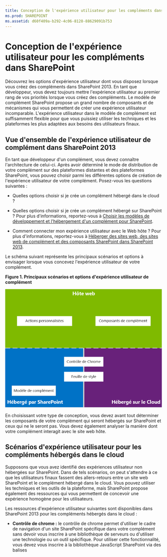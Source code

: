 ```yaml
---
title: Conception de l'expérience utilisateur pour les compléments dans SharePoint
ms.prod: SHAREPOINT
ms.assetid: d60f409a-b292-4c06-8128-88629091b753
---
```



# Conception de l'expérience utilisateur pour les compléments dans SharePoint
Découvrez les options d'expérience utilisateur dont vous disposez lorsque vous créez des compléments dans SharePoint 2013.
En tant que développeur, vous devez toujours mettre l'expérience utilisateur au premier rang de vos priorités lorsque vous créez des compléments. Le modèle de complément SharePoint propose un grand nombre de composants et de mécanismes qui vous permettent de créer une expérience utilisateur incomparable. L'expérience utilisateur dans le modèle de complément est suffisamment flexible pour que vous puissiez utiliser les techniques et les plateformes les plus adaptées aux besoins des utilisateurs finaux.
  
    
    


## Vue d'ensemble de l'expérience utilisateur de complément dans SharePoint 2013
<a name="SP15_UXdesignapps_overview"> </a>

En tant que développeur d'un complément, vous devez connaître l'architecture de celui-ci. Après avoir déterminé le mode de distribution de votre complément sur des plateformes distantes et des plateformes SharePoint, vous pouvez choisir parmi les différentes options de création de l'expérience utilisateur de votre complément. Posez-vous les questions suivantes :
  
    
    

- Quelles options choisir si je crée un complément hébergé dans le cloud ?
    
  
- Quelles options choisir si je crée un complément hébergé sur SharePoint ? Pour plus d'informations, reportez-vous à [Choisir les modèles de développement et l'hébergement d'un complément pour SharePoint](choose-patterns-for-developing-and-hosting-your-sharepoint-add-in.md).
    
  
- Comment connecter mon expérience utilisateur avec le Web hôte ? Pour plus d'informations, reportez-vous à  [Héberger des sites web, des sites web de complément et des composants SharePoint dans SharePoint 2013](host-webs-add-in-webs-and-sharepoint-components-in-sharepoint-2013.md).
    
  
Le schéma suivant représente les principaux scénarios et options à envisager lorsque vous concevez l'expérience utilisateur de votre complément.
  
    
    

**Figure 1. Principaux scénarios et options d'expérience utilisateur de complément**

  
    
    

  
    
    
![Scénarios principaux d'expérience utilisateur d'application](images/AppUX_landscape.png)
  
    
    
En choisissant votre type de conception, vous devez avant tout déterminer les composants de votre complément qui seront hébergés sur SharePoint et ceux qui ne le seront pas. Vous devez également analyser la manière dont votre complément interagit avec le site web hôte.
  
    
    

## Scénarios d'expérience utilisateur pour les compléments hébergés dans le cloud
<a name="SP15_UXdesignapps_devhosted"> </a>

Supposons que vous avez identifié des expériences utilisateur non hébergées sur SharePoint. Dans de tels scénarios, on peut s'attendre à ce que les utilisateurs finaux fassent des allers-retours entre un site web SharePoint et le complément hébergé dans le cloud. Vous pouvez utiliser les techniques et les outils de la plateforme, mais SharePoint propose également des ressources qui vous permettent de concevoir une expérience homogène pour les utilisateurs.
  
    
    
Les ressources d'expérience utilisateur suivantes sont disponibles dans SharePoint 2013 pour les compléments hébergés dans le cloud :
  
    
    

- **Contrôle de chrome :** le contrôle de chrome permet d'utiliser le cadre de navigation d'un site SharePoint spécifique dans votre complément sans devoir vous inscrire à une bibliothèque de serveurs ou d'utiliser une technologie ou un outil spécifique. Pour utiliser cette fonctionnalité, vous devez vous inscrire à la bibliothèque JavaScript SharePoint via des balises <script> standard. Vous pouvez fournir un espace réservé en utilisant un élément HTML **div**, puis continuer à personnaliser le contrôle à l'aide des options disponibles. Le contrôle hérite son apparence du site web SharePoint spécifié. Pour plus d'informations, voir  [Utiliser le contrôle de chrome client dans les compléments pour SharePoint](use-the-client-chrome-control-in-sharepoint-add-ins.md).
    
   **Regarder la vidéo : Contrôle Chrome SharePoint 2013**

  

  
    
    
![Vidéos](images/mod_icon_video.png)
  
    
    

  
    
    

  
    
    
- **Feuille de style :** vous pouvez référencer la feuille de style d'un site web SharePoint dans votre Complément SharePoint et l'utiliser pour appliquer un style à vos pages web à l'aide des classes disponibles. De plus, si les utilisateurs finaux modifient le thème du site web SharePoint, le complément peut adopter le nouvel ensemble de styles sans modifier la référence dans celui-ci. Pour plus d'informations, voir [Utilisation d'une feuille de style de site web SharePoint dans les compléments pour SharePoint](use-a-sharepoint-website-s-style-sheet-in-sharepoint-add-ins.md).
    
  
La figure 2 représente les ressources du modèle de complément SharePoint pour les compléments hébergés dans le cloud.
  
    
    

**Figure 2. Ressources d'expérience utilisateur pour les compléments hébergés dans le cloud**

  
    
    

  
    
    
![Ressources d'expérience utilisateur pour les applications hébergées par un développeur](images/AppUX_devhosted.png)
  
    
    

  
    
    

  
    
    

## Scénarios d'expérience utilisateur pour les compléments hébergés sur SharePoint
<a name="SP15_UXdesignapps_SPhosted"> </a>

Si votre complément est hébergé sur SharePoint, l'expérience utilisateur est moins susceptible d'évoluer si les utilisateurs font des allers-retours entre le site web hôte et le site web de complément. Lorsque le complément est déployé, le site web de complément applique la feuille de style et le thème du site web hôte. Vous pouvez encore utiliser le contrôle de chrome et la feuille de style d'un complément hébergé sur SharePoint, mais la disponibilité du modèle de complément constitue la différence la plus significative avec les scénarios d'hébergement dans le cloud.
  
    
    
La ressource d'expérience utilisateur suivante est disponible pour les compléments hébergés sur SharePoint :
  
    
    

- **Modèle de complément :** le modèle de complément inclut la page maître **app.master**. Il s'agit de l'option par défaut lorsque vous créez un site web de complément.
    
  
Les compléments hébergés sur SharePoint bénéficient également de ressources et de technologies existantes de SharePoint, telles que le Ruban, l'infrastructure de composants Web et le rendu côté client.
  
    
    

## Scénarios pour connecter l'expérience utilisateur de complément et le site web hôte
<a name="SP15_UXdesignapps_connectingappUX"> </a>

Certaines utilisations de votre complément peuvent être déclenchées à partir du site web hôte. SharePoint offre des moyens d'ouvrir votre complément à partir d'une bibliothèque de documents ou d'une liste, en plus des fonctions d'affichage d'une partie de l'expérience utilisateur de votre complément dans les pages hébergées sur SharePoint.
  
    
    
Les ressources d'expérience utilisateur suivantes sont disponibles pour connecter l'expérience utilisateur de votre complément au site web hôte :
  
    
    

- **Actions personnalisées**: vous pouvez utiliser les actions personnalisées pour connecter l'expérience utilisateur du site web hôte avec votre complément. Il existe deux types d'actions personnalisées :Ruban etECB. Une action personnalisée peut envoyer vers une page distante des paramètres tels que la liste ou l'élément sur lequel elle a été appelée. Pour plus d'informations, voir  [Créer des actions personnalisées à déployer avec les compléments pour SharePoint](create-custom-actions-to-deploy-with-sharepoint-add-ins.md).
    
  
- **Composants de complément :** vous pouvez inclure une partie de votre expérience utilisateur de complément dans le site web hôte à l'aide de composants de complément. Le composant de complément est disponible dans la galerie des composants WebPart sur le site web hôte lorsque vous déployez le composant. Les utilisateurs peuvent ajouter le composant de complément sur une page à l'aide du contrôle **Web Part Adder**. Pour plus d'informations, voir [Créer des composants de complément à installer avec votre complément pour SharePoint](create-add-in-parts-to-install-with-your-sharepoint-add-in.md).
    
  
La figure 3 représente les ressources du modèle de complément SharePoint permettant de connecter l'expérience utilisateur de votre complément au site web hôte.
  
    
    

**Figure 3. Ressources d'expérience utilisateur de complément pour le site web hôte**

  
    
    

  
    
    
![Ressources d'expérience utilisateur d'application pour l'hôte web](images/AppUX_hostweb.png)
  
    
    

  
    
    

  
    
    

## Ressources supplémentaires
<a name="SP15_UXdesignapps_addresources"> </a>

Pour apprendre à utiliser les options d'expérience utilisateur de complément dans les Compléments SharePoint, consultez les ressources suivantes :
  
    
    

-  [Concevoir des compléments pour SharePoint](design-sharepoint-add-ins.md)
    
  
-  [Compléments](sharepoint-add-ins.md)
    
  
-  [Penser de trois manières différentes les options de conception des compléments pour SharePoint](three-ways-to-think-about-design-options-for-sharepoint-add-ins.md)
    
  
-  [Aspects importants du contexte de développement et de l'architecture des compléments pour SharePoint](important-aspects-of-the-sharepoint-add-in-architecture-and-development-landscap.md)
    
  
-  [Héberger des sites web, des sites web de complément et des composants SharePoint dans SharePoint 2013](host-webs-add-in-webs-and-sharepoint-components-in-sharepoint-2013.md)
    
  
-  [Conseils pour la conception de l'expérience utilisateur des compléments pour SharePoint](sharepoint-add-ins-ux-design-guidelines.md)
    
  
-  [Créer des composants d'expérience utilisateur dans SharePoint 2013](create-ux-components-in-sharepoint-2013.md)
    
  
-  [Utilisation d'une feuille de style de site web SharePoint dans les compléments pour SharePoint](use-a-sharepoint-website-s-style-sheet-in-sharepoint-add-ins.md)
    
  
-  [Utiliser le contrôle de chrome client dans les compléments pour SharePoint](use-the-client-chrome-control-in-sharepoint-add-ins.md)
    
  
-  [Créer des composants de complément à installer avec votre complément pour SharePoint](create-add-in-parts-to-install-with-your-sharepoint-add-in.md)
    
  
-  [Créer des actions personnalisées à déployer avec les compléments pour SharePoint](create-custom-actions-to-deploy-with-sharepoint-add-ins.md)
    
  

